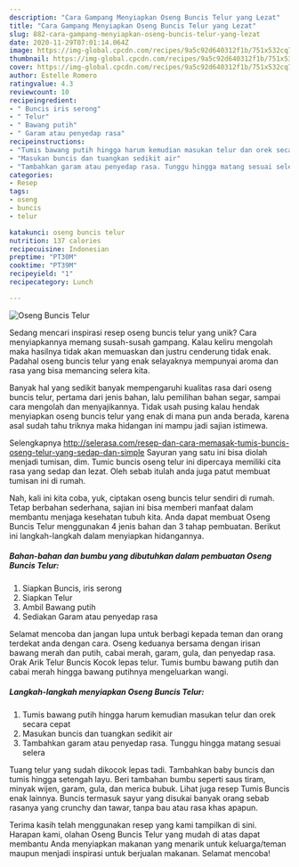 ```yaml
---
description: "Cara Gampang Menyiapkan Oseng Buncis Telur yang Lezat"
title: "Cara Gampang Menyiapkan Oseng Buncis Telur yang Lezat"
slug: 882-cara-gampang-menyiapkan-oseng-buncis-telur-yang-lezat
date: 2020-11-29T07:01:14.064Z
image: https://img-global.cpcdn.com/recipes/9a5c92d640312f1b/751x532cq70/oseng-buncis-telur-foto-resep-utama.jpg
thumbnail: https://img-global.cpcdn.com/recipes/9a5c92d640312f1b/751x532cq70/oseng-buncis-telur-foto-resep-utama.jpg
cover: https://img-global.cpcdn.com/recipes/9a5c92d640312f1b/751x532cq70/oseng-buncis-telur-foto-resep-utama.jpg
author: Estelle Romero
ratingvalue: 4.3
reviewcount: 10
recipeingredient:
- " Buncis iris serong"
- " Telur"
- " Bawang putih"
- " Garam atau penyedap rasa"
recipeinstructions:
- "Tumis bawang putih hingga harum kemudian masukan telur dan orek secara cepat"
- "Masukan buncis dan tuangkan sedikit air"
- "Tambahkan garam atau penyedap rasa. Tunggu hingga matang sesuai selera"
categories:
- Resep
tags:
- oseng
- buncis
- telur

katakunci: oseng buncis telur 
nutrition: 137 calories
recipecuisine: Indonesian
preptime: "PT30M"
cooktime: "PT39M"
recipeyield: "1"
recipecategory: Lunch

---
```



![Oseng Buncis Telur](https://img-global.cpcdn.com/recipes/9a5c92d640312f1b/751x532cq70/oseng-buncis-telur-foto-resep-utama.jpg)

Sedang mencari inspirasi resep oseng buncis telur yang unik? Cara menyiapkannya memang susah-susah gampang. Kalau keliru mengolah maka hasilnya tidak akan memuaskan dan justru cenderung tidak enak. Padahal oseng buncis telur yang enak selayaknya mempunyai aroma dan rasa yang bisa memancing selera kita.

Banyak hal yang sedikit banyak mempengaruhi kualitas rasa dari oseng buncis telur, pertama dari jenis bahan, lalu pemilihan bahan segar, sampai cara mengolah dan menyajikannya. Tidak usah pusing kalau hendak menyiapkan oseng buncis telur yang enak di mana pun anda berada, karena asal sudah tahu triknya maka hidangan ini mampu jadi sajian istimewa.

Selengkapnya http://selerasa.com/resep-dan-cara-memasak-tumis-buncis-oseng-telur-yang-sedap-dan-simple Sayuran yang satu ini bisa diolah menjadi tumisan, dim. Tumic buncis oseng telur ini dipercaya memiliki cita rasa yang sedap dan lezat. Oleh sebab itulah anda juga patut membuat tumisan ini di rumah.


Nah, kali ini kita coba, yuk, ciptakan oseng buncis telur sendiri di rumah. Tetap berbahan sederhana, sajian ini bisa memberi manfaat dalam membantu menjaga kesehatan tubuh kita. Anda dapat membuat Oseng Buncis Telur menggunakan 4 jenis bahan dan 3 tahap pembuatan. Berikut ini langkah-langkah dalam menyiapkan hidangannya.

<!--inarticleads1-->

##### Bahan-bahan dan bumbu yang dibutuhkan dalam pembuatan Oseng Buncis Telur:

1. Siapkan  Buncis, iris serong
1. Siapkan  Telur
1. Ambil  Bawang putih
1. Sediakan  Garam atau penyedap rasa


Selamat mencoba dan jangan lupa untuk berbagi kepada teman dan orang terdekat anda dengan cara. Oseng keduanya bersama dengan irisan bawang merah dan putih, cabai merah, garam, gula, dan penyedap rasa. Orak Arik Telur Buncis Kocok lepas telur. Tumis bumbu bawang putih dan cabai merah hingga bawang putihnya mengeluarkan wangi. 

<!--inarticleads2-->

##### Langkah-langkah menyiapkan Oseng Buncis Telur:

1. Tumis bawang putih hingga harum kemudian masukan telur dan orek secara cepat
1. Masukan buncis dan tuangkan sedikit air
1. Tambahkan garam atau penyedap rasa. Tunggu hingga matang sesuai selera


Tuang telur yang sudah dikocok lepas tadi. Tambahkan baby buncis dan tumis hingga setengah layu. Beri tambahan bumbu seperti saus tiram, minyak wijen, garam, gula, dan merica bubuk. Lihat juga resep Tumis Buncis enak lainnya. Buncis termasuk sayur yang disukai banyak orang sebab rasanya yang crunchy dan tawar, tanpa bau atau rasa khas apapun. 

Terima kasih telah menggunakan resep yang kami tampilkan di sini. Harapan kami, olahan Oseng Buncis Telur yang mudah di atas dapat membantu Anda menyiapkan makanan yang menarik untuk keluarga/teman maupun menjadi inspirasi untuk berjualan makanan. Selamat mencoba!
